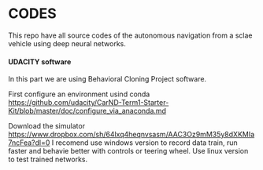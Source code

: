 # CODES

This repo have all source codes of the autonomous navigation from a sclae vehicle using deep neural networks.

#### UDACITY software
In this part we are using Behavioral Cloning Project software.

First configure an environment usind conda https://github.com/udacity/CarND-Term1-Starter-Kit/blob/master/doc/configure_via_anaconda.md

Download the simulator https://www.dropbox.com/sh/64lxq4heqnvsasm/AAC3Oz9mM35y8dXKMIa7ncFea?dl=0
I recomend use windows version to record data train, run faster and behavie better with controls or teering wheel. Use linux version to test trained networks.




